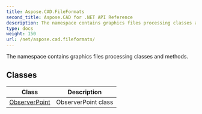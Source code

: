 ```yaml
---
title: Aspose.CAD.FileFormats
second_title: Aspose.CAD for .NET API Reference
description: The namespace contains graphics files processing classes and methods
type: docs
weight: 150
url: /net/aspose.cad.fileformats/
---
```

The namespace contains graphics files processing classes and methods.

## Classes

| Class | Description |
| --- | --- |
| [ObserverPoint](./observerpoint/) | ObserverPoint class |


